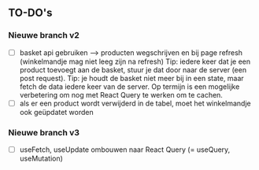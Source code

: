 ## TO-DO's

### Nieuwe branch v2

- [ ] basket api gebruiken --> producten wegschrijven en bij page refresh (winkelmandje mag niet leeg zijn na refresh)
  Tip: iedere keer dat je een product toevoegt aan de basket, stuur je dat door naar de server (een post request). 
  Tip: je houdt de basket niet meer bij in een state, maar fetch de data iedere keer van de server. Op termijn is een mogelijke verbetering om nog met React Query te werken om te cachen. 
- [ ] als er een product wordt verwijderd in de tabel, moet het winkelmandje ook geüpdatet worden

### Nieuwe branch v3

- [ ] useFetch, useUpdate ombouwen naar React Query (= useQuery, useMutation)